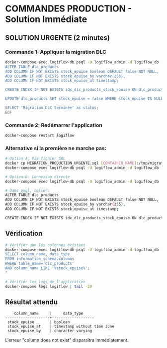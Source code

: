 # COMMANDES PRODUCTION - Solution Immédiate

## SOLUTION URGENTE (2 minutes)

### Commande 1: Appliquer la migration DLC
```bash
docker-compose exec logiflow-db psql -U logiflow_admin -d logiflow_db -f - << 'EOF'
ALTER TABLE dlc_products 
ADD COLUMN IF NOT EXISTS stock_epuise boolean DEFAULT false NOT NULL,
ADD COLUMN IF NOT EXISTS stock_epuise_by varchar(255),
ADD COLUMN IF NOT EXISTS stock_epuise_at timestamp;

CREATE INDEX IF NOT EXISTS idx_dlc_products_stock_epuise ON dlc_products(stock_epuise);

UPDATE dlc_products SET stock_epuise = false WHERE stock_epuise IS NULL;

SELECT 'Migration DLC terminée' as status;
EOF
```

### Commande 2: Redémarrer l'application
```bash
docker-compose restart logiflow
```

### Alternative si la première ne marche pas:
```bash
# Option A: Via fichier SQL
docker cp MIGRATION_PRODUCTION_URGENTE.sql [CONTAINER_NAME]:/tmp/migration.sql
docker-compose exec logiflow-db psql -U logiflow_admin -d logiflow_db -f /tmp/migration.sql

# Option B: Connexion directe
docker-compose exec logiflow-db psql -U logiflow_admin -d logiflow_db

# Dans psql, coller:
ALTER TABLE dlc_products 
ADD COLUMN IF NOT EXISTS stock_epuise boolean DEFAULT false NOT NULL,
ADD COLUMN IF NOT EXISTS stock_epuise_by varchar(255),
ADD COLUMN IF NOT EXISTS stock_epuise_at timestamp;

CREATE INDEX IF NOT EXISTS idx_dlc_products_stock_epuise ON dlc_products(stock_epuise);
```

## Vérification
```bash
# Vérifier que les colonnes existent
docker-compose exec logiflow-db psql -U logiflow_admin -d logiflow_db -c "
SELECT column_name, data_type 
FROM information_schema.columns 
WHERE table_name='dlc_products' 
AND column_name LIKE '%stock_epuise%';
"

# Vérifier les logs de l'application
docker-compose logs logiflow | tail -20
```

## Résultat attendu
```
    column_name     |     data_type
--------------------+-------------------
 stock_epuise       | boolean
 stock_epuise_at    | timestamp without time zone
 stock_epuise_by    | character varying
```

L'erreur "column does not exist" disparaîtra immédiatement.